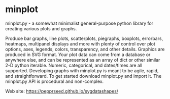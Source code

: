 # minplot
minplot.py - a somewhat minimalist general-purpose python library for creating various plots and graphs.

Produce bar graphs, line plots, scatterplots, piegraphs, boxplots, errorbars, heatmaps, multipanel displays and more with 
plenty of control over plot options, axes, legends, colors, transparency, and other details. Graphics are produced in SVG format.
Your plot data can come from a database or anywhere else, and can be represented as an array of dict or other similar 2-D python 
iterable. Numeric, categorical, and dates/times are all supported.  Developing graphs with minplot.py is meant to be agile, rapid, 
and straightforward. To get started download minplot.py and import it. The minplot.py API is procedural and non-complex.

Web site:  https://pepprseed.github.io/svgdatashapes/



